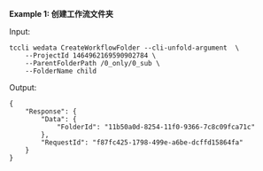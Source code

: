 **Example 1: 创建工作流文件夹**



Input: 

```
tccli wedata CreateWorkflowFolder --cli-unfold-argument  \
    --ProjectId 1464962169590902784 \
    --ParentFolderPath /0_only/0_sub \
    --FolderName child
```

Output: 
```
{
    "Response": {
        "Data": {
            "FolderId": "11b50a0d-8254-11f0-9366-7c8c09fca71c"
        },
        "RequestId": "f87fc425-1798-499e-a6be-dcffd15864fa"
    }
}
```

